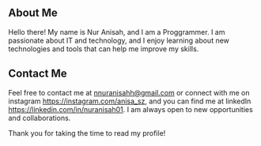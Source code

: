 
## About Me

Hello there! My name is Nur Anisah, and I am a Proggrammer. I am passionate about IT and technology, and I enjoy learning about new technologies and tools that can help me improve my skills.


## Contact Me

Feel free to contact me at nnuranisahh@gmail.com or connect with me on instagram https://instagram.com/anisa_sz, and you can find me at linkedIn https://linkedin.com/in/nuranisah01.
I am always open to new opportunities and collaborations.

Thank you for taking the time to read my profile!
